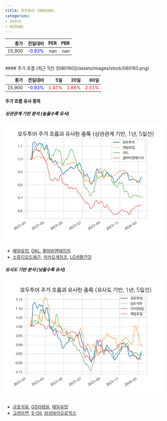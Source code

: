 ```yaml
---
title: 모두투어 (080160)
categories:
- Stock
- KOSDAQ
---
```


|종가|전일대비|PER|PBR|
|---:|-------:|--:|---:|
|15,900|<span style="color: blue">-0.93%</span>|nan|nan|

<!-- more -->
<br>
#### 주가 흐름 (최근 1년)
![080160](/assets/images/stock/080160.png)

|종가|전일대비|5일|20일|60일|
|---:|-------:|--:|---:|---:|
|15,900|<span style="color: blue">-0.93%</span>|<span style="color: red">1.47%</span>|<span style="color: red">1.86%</span>|<span style="color: red">2.51%</span>|

<!-- more -->

#### 주가 흐름 유사 종목

##### 상관관계 기반 분석 (높을수록 유사)
![080160](/assets/images/stock/080160_corr.png)
- [매일유업](/267980/), [GKL](/114090/), [콜마비앤에이치](/200130/)
- [스튜디오드래곤](/253450/), [카카오게임즈](/293490/), [LG생활건강](/051900/)

##### 유사도 기반 분석 (낮을수록 유사)	
![080160](/assets/images/stock/080160_sim.png)
- [금호석유](/011780/), [GS리테일](/007070/), [매일유업](/267980/)
- [고려아연](/010130/), [S-Oil](/010950/), [삼성바이오로직스](/207940/)